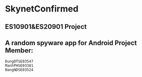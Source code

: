 SkynetConfirmed
========================================================================
ES10901&ES20901 Project
------------------------------------------------------------------------
A random spyware app for Android
Project Member:
------------------------------------------------------------------------
    DungDTSE03547
    ManhPHSE03381
    NangNDSE03524
